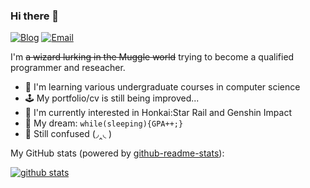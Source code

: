 ### Hi there 👋

[![Blog](https://img.shields.io/badge/Blog-F0773A?style=flat-square&logo=firefox-browser&logoColor=white)](https://yqr533.github.io/blog/)
[![Email](https://img.shields.io/badge/-Email-E8453C?style=flat-square&logo=Gmail&logoColor=white)](mailto:yqr533@gmail.com)

I'm ~~a wizard lurking in the Muggle world~~ trying to become a qualified programmer and reseacher.

- 🧐 I'm learning various undergraduate courses in computer science
- 🕹️ My portfolio/cv is still being improved...
- 👾 I'm currently interested in Honkai:Star Rail and Genshin Impact
- 🌭 My dream: `while(sleeping){GPA++;}`
- 🔭 Still confused (◞‸◟ )

My GitHub stats (powered by [github-readme-stats](https://github.com/anuraghazra/github-readme-stats)):

[![github stats](https://github-readme-stats.vercel.app/api?username=yqr533&show_icons=true&hide_title=true&hide_border=true)](https://yqr533.github.io/blog/)
